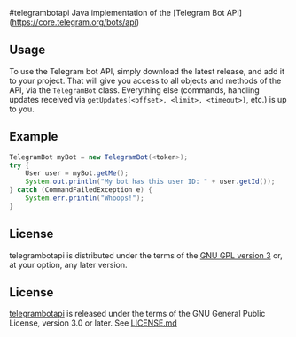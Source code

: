 #telegrambotapi
Java implementation of the [Telegram Bot API] (https://core.telegram.org/bots/api)

Usage
-----
To use the Telegram bot API, simply download the latest release, and add it to your project. That will give you access to all objects and methods of the API, via the ```TelegramBot``` class. Everything else (commands, handling updates received via ```getUpdates(<offset>, <limit>, <timeout>)```, etc.) is up to you.

Example
--------

```java
TelegramBot myBot = new TelegramBot(<token>);
try {
    User user = myBot.getMe();
    System.out.println("My bot has this user ID: " + user.getId());
} catch (CommandFailedException e) {
    System.err.println("Whoops!");
}

```

License
-------
telegrambotapi is distributed under the terms of the [GNU GPL version 3](http://www.gnu.org/licenses/gpl-3.0.txt) or, at your option, any later version.

License
------
[telegrambotapi](https://github.com/errebenito/telegrambotapi) is released under the terms of the GNU General Public License, version 3.0 or later. See [LICENSE.md](../master/LICENSE.md)

